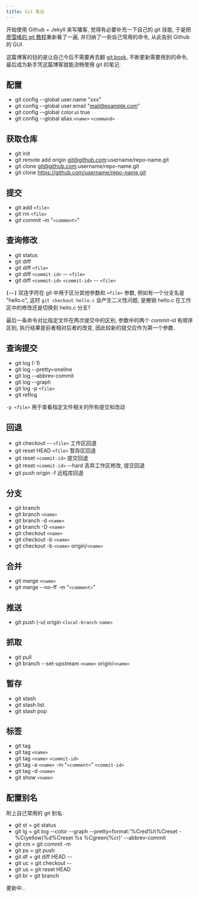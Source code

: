 ```yaml
---
title: Git 笔记
---
```




开始使用 Github + Jekyll 来写播客, 觉得有必要补充一下自己的 git 技能, 于是把[廖雪峰的 git 教程][1]重新看了一遍, 并归纳了一些自己常用的命令, 从此告别 Github 的 GUI.

这篇博客的目的是让自己今后不需要再去翻 [git book][2], 不断更新需要用到的命令, 最后成为新手凭这篇博客就能流畅使用 git 的笔记.

[1]: http://www.liaoxuefeng.com/wiki/0013739516305929606dd18361248578c67b8067c8c017b000 "廖雪峰的 git 教程"
[2]: http://git-scm.com/book/en/v2 "Pro Git book, written by Scott Chacon and Ben Straub"


配置
----

-   git config --global user.name "xxx"
-   git config --global user.email "mail@example.com"
-   git config --global color.ui true
-   git config --global alias.`<name>` `<command>`


获取仓库
--------

-   git init
-   git remote add origin git@github.com:username/repo-name.git
-   git clone git@github.com:username/repo-name.git
-   git clone https://github.com/username/repo-name.git


提交
----

-   git add `<file>`
-   git rm `<file>`
-   git commit -m "`<comment>`"


查询修改
--------

-   git status
-   git diff
-   git diff `<file>`
-   git diff `<commit-id>` -- `<file>`
-   git diff `<commit-id>` `<commit-id>` -- `<file>`

**`[--]`** 双连字符在 git 中用于区分其他参数和 `<file>` 参数, 例如有一个分支名是 "hello.c", 这时 `git checkout hello.c` 会产生二义性问题, 是撤销 hello.c 在工作区中的修改还是切换到 hello.c 分支?

最后一条命令对比指定文件在两次提交中的区别, 参数中的两个 commit-id 有顺序区别, 执行结果是前者相对后者的改变, 因此较新的提交应作为第一个参数.


查询提交
--------

-   git log (-1)
-   git log --pretty=oneline
-   git log --abbrev-commit
-   git log --graph
-   git log -p `<file>`
-   git reflog

`-p <file>` 用于查看指定文件相关的所有提交和改动


回退
----

-   git checkout -- `<file>`        工作区回退
-   git reset HEAD `<file>`         暂存区回退
-   git reset `<commit-id>`         提交回退
-   git reset `<commit-id>` --hard  丢弃工作区修改, 提交回退
-   git push origin -f            远程库回退


分支
----

-   git branch
-   git branch `<name>`
-   git branch -d `<name>`
-   git branch -D `<name>`
-   git checkout `<name>`
-   git checkout -b `<name>`
-   git checkout -b `<name>` origin/`<name>`


合并
----

-   git merge `<name>`
-   git merge --no-ff -m "`<comment>`"


推送
----

-   git push (-u) origin `<local-branch-name>`


抓取
----

-   git pull
-   git branch --set-upstream `<name>` origin/`<name>`


暂存
----

-   git stash
-   git stash list
-   git stash pop


标签
----

-   git tag
-   git tag `<name>`
-   git tag `<name>` `<commit-id>`
-   git tag -a `<name>` -m "`<comment>`" `<commit-id>`
-   git tag -d `<name>`
-   git show `<name>`


配置别名
--------

附上自己常用的 git 别名:

-   git st = git status
-   git lg = git log --color --graph --pretty=format:'%Cred%h%Creset -%C(yellow)%d%Creset %s %Cgreen(%cr)' --abbrev-commit
-   git cm = git commit -m
-   git ps = git push
-   git df = git diff HEAD --
-   git uc = git checkout --
-   git us = git reset HEAD
-   git br = git branch


更新中..
